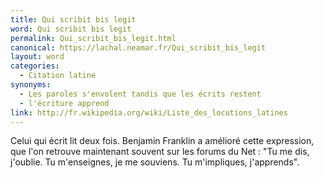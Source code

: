 ```yaml
---
title: Qui scribit bis legit
word: Qui scribit bis legit
permalink: Qui_scribit_bis_legit.html
canonical: https://lachal.neamar.fr/Qui_scribit_bis_legit
layout: word
categories:
  - Citation latine
synonyms:
  - Les paroles s'envolent tandis que les écrits restent
  - l'écriture apprend
link: http://fr.wikipedia.org/wiki/Liste_des_locutions_latines
---
```


Celui qui écrit lit deux fois.
Benjamin Franklin a amélioré cette expression, que l'on retrouve maintenant souvent sur les forums du Net :
"Tu me dis, j'oublie. Tu m'enseignes, je me souviens. Tu m'impliques, j'apprends".

